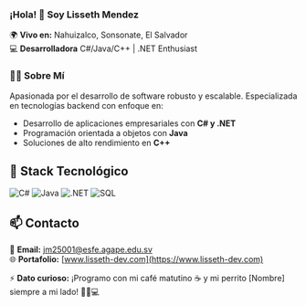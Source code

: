 
### ¡Hola! 👋 Soy Lisseth Mendez  

🌍 **Vivo en:** Nahuizalco, Sonsonate, El Salvador  
💻 **Desarrolladora** C#/Java/C++ | .NET Enthusiast  

### 👩‍💻 Sobre Mí  
Apasionada por el desarrollo de software robusto y escalable. Especializada en tecnologías backend con enfoque en:  
- Desarrollo de aplicaciones empresariales con **C# y .NET**  
- Programación orientada a objetos con **Java**  
- Soluciones de alto rendimiento en **C++**  

## 🔧 Stack Tecnológico  
![C#](https://img.shields.io/badge/C%23-239120?style=for-the-badge&logo=c-sharp&logoColor=white)
![Java](https://img.shields.io/badge/Java-ED8B00?style=for-the-badge&logo=openjdk&logoColor=white)
![.NET](https://img.shields.io/badge/.NET-512BD4?style=for-the-badge&logo=dotnet&logoColor=white)
![SQL](https://img.shields.io/badge/SQL-CC2927?style=for-the-badge&logo=microsoft-sql-server&logoColor=white)

## 📫 Contacto  
📧 **Email:** jm25001@esfe.agape.edu.sv   
🌐 **Portafolio:** [www.lisseth-dev.com](https://www.lisseth-dev.com)  

⚡ **Dato curioso:** ¡Programo con mi café matutino ☕ y mi perrito [Nombre] siempre a mi lado! 🐕‍🦺💻  
